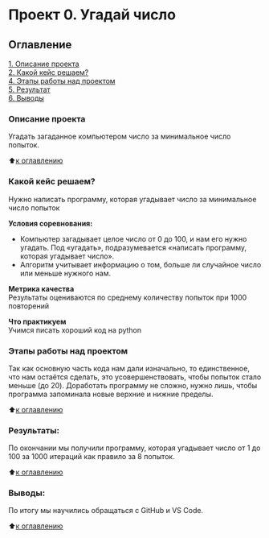 # Проект 0. Угадай число

## Оглавление  
[1. Описание проекта](https://github.com/Tolkochto/sfds/edit/main/Project_0/README.md#описание-проекта)  
[2. Какой кейс решаем?](https://github.com/Tolkochto/sfds/edit/main/Project_0/README.md#Какой-кейс-решаем)  
[4. Этапы работы над проектом](https://github.com/Tolkochto/sfds/edit/main/Project_0/README.md#Этапы-работы-над-проектом)  
[5. Результат](https://github.com/Tolkochto/sfds/edit/main/Project_0/README.md#Результат)    
[6. Выводы](https://github.com/Tolkochto/sfds/edit/main/Project_0/README.md#Выводы) 

### Описание проекта    
Угадать загаданное компьютером число за минимальное число попыток.

:arrow_up:[к оглавлению](https://github.com/Tolkochto/sfds/blob/main/Project_0/README.md#оглавление)

### Какой кейс решаем?    
Нужно написать программу, которая угадывает число за минимальное число попыток

**Условия соревнования:**  
- Компьютер загадывает целое число от 0 до 100, и нам его нужно угадать. Под «угадать», подразумевается «написать программу, которая угадывает число».
- Алгоритм учитывает информацию о том, больше ли случайное число или меньше нужного нам.

**Метрика качества**     
Результаты оцениваются по среднему количеству попыток при 1000 повторений

**Что практикуем**     
Учимся писать хороший код на python

### Этапы работы над проектом  
Так как основную часть кода нам дали изначально, то единственное, что нам остаётся сделать, это усовершенствовать, чтобы попыток стало меньше (до 20).
Доработать программу не сложно, нужно лишь, чтобы программа запоминала новые верхние и нижние пределы.

:arrow_up:[к оглавлению](https://github.com/Tolkochto/sfds/blob/main/Project_0/README.md#Оглавление)


### Результаты:  
По окончании мы получили программу, которая угадывает число от 1 до 100 за 1000 итераций как правило за 8 попыток.

:arrow_up:[к оглавлению](https://github.com/Tolkochto/sfds/blob/main/Project_0/README.md#Оглавление)

### Выводы:  
По итогу мы научились обращаться с GitHub и VS Code.

:arrow_up:[к оглавлению](https://github.com/Tolkochto/sfds/blob/main/Project_0/README.md#Оглавление)
